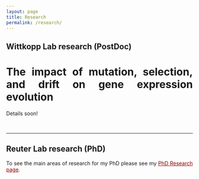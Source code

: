```yaml
---
layout: page
title: Research
permalink: /research/
---
```

<!-- Global site tag (gtag.js) - Google Analytics -->
<script async src="https://www.googletagmanager.com/gtag/js?id=UA-111105866-1"></script>
<script>
  window.dataLayer = window.dataLayer || [];
  function gtag(){dataLayer.push(arguments);}
  gtag('js', new Date());

  gtag('config', 'UA-111105866-1');
</script>

<div align="justify">

<h2>Wittkopp Lab research (PostDoc)</h2>

<h1>The impact of mutation, selection, and drift on gene expression evolution</h1>

Details soon!

<br>

<hr>
<h2>Reuter Lab research (PhD)</h2>
To see the main areas of research for my PhD please see my <a class="page-link" href="/phd_research/" style="color:#8b0000">PhD Research page</a>.
